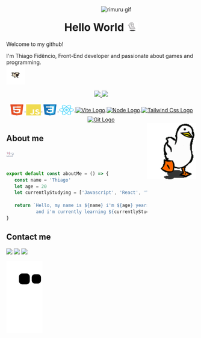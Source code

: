 <!--first-gif-->
<img align="right" src=".github/workflows/rimuru.gif" alt="rimuru gif"  width="50%"/>

<!--profile-->
 <h1 align="center">Hello World <img src=".github/workflows/ghost.gif" alt="ghost gif" width="6%"></h1>
 <p align="left">Welcome to my github!

  I'm Thiago Fidêncio, Front-End developer and
 passionate about games and programming.
  <br>
 <img src=".github/workflows/pug.gif" alt="pug gif" width="10%">
 </p>
 
 <!-- github -->
 <div align="center">
    <a href="https://github.com/ythiago03">
  <img height="150em" src="https://github-readme-stats.vercel.app/api?username=ythiago03&show_icons=true&theme=tokyonight&include_all_commits=true&count_private=true"/>
 <img height="150em" src="https://github-readme-stats.vercel.app/api/top-langs/?username=ythiago03&layout=compact&langs_count=7&theme=tokyonight"/>
</div>
 
 <!-- icons -->
<div style="display: inline_block" align="center"><br>
   <a href="https://developer.mozilla.org/pt-BR/docs/Web/HTML">
     <img align="center" alt="HTML Logo" height="30" width="40" src="https://raw.githubusercontent.com/devicons/devicon/master/icons/html5/html5-original.svg">
   </a>  
   <a href="https://developer.mozilla.org/pt-BR/docs/Web/JavaScript">
     <img align="center" alt="JavaScript Logo" height="30" width="40" src="https://raw.githubusercontent.com/devicons/devicon/master/icons/javascript/javascript-plain.svg">        </a>
   <a href="https://developer.mozilla.org/pt-BR/docs/Web/CSS">
     <img align="center" alt="CSS Logo" height="30" width="40" src="https://raw.githubusercontent.com/devicons/devicon/master/icons/css3/css3-original.svg">
  </a>  
  <a href="https://pt-br.reactjs.org/"> 
     <img align="center" alt="React Logo" height="30" width="40" src="https://raw.githubusercontent.com/devicons/devicon/master/icons/react/react-original.svg">
  </a>  
  <a href="https://vitejs.dev/"> 
     <img align="center" alt="Vite Logo" height="40" width="40" src="https://vitejs.dev/logo-with-shadow.png">
  </a>     
 <a href="https://nodejs.org/en/about"> 
     <img align="center" alt="Node Logo" height="40" width="40" src="https://walde.co/wp-content/uploads/2016/09/nodejs_logo.png">
  </a>  
 <a href="https://tailwindcss.com/"> 
     <img align="center" alt="Tailwind Css Logo" height="40" width="40" src="https://upload.wikimedia.org/wikipedia/commons/thumb/d/d5/Tailwind_CSS_Logo.svg/2048px-Tailwind_CSS_Logo.svg.png">
  </a> 
  <a href="https://git-scm.com/"> 
     <img align="center" alt="Git Logo" height="30" width="40" src="https://git-scm.com/images/logos/downloads/Git-Icon-1788C.png">
  </a>
<!--  <a href=""> 
     <img align="center" alt=" Logo" height="30" width="40" src="">
  </a>   -->
</div>
  <!--pato-->
  <img align="right" alt="pato gif" height="150" src=".github/workflows/pato-juan.gif" >

 <!--about-->
 <h2> About me</h2>
 <!--
 <ul>
     <li> 👨🏻‍💻 I'm looking for an internship as a front-end developer</li>
     <li>🌱 I am currently studying JS, HTML, CSS, REACT and APIs</li>
  
 </ul>-->
 
 <img src=".github/workflows/rabbit.gif" alt="bunny gif" width="4%">
 
 ```js
 
 export default const aboutMe = () => {
    const name = 'Thiago'
    let age = 20
    let currentlyStudying = ['Javascript', 'React', 'Vite', 'APIs', 'English']

    return `Hello, my name is ${name} i'm ${age} years old 
            and i'm currently learning ${currentlyStudying}`
 }
 
 ``` 
 <!--contact-->
 
 <h2>Contact me</h2>
 
  <div align="left" style="display: inline_block">
     <a href="mailto:ythiagohcfidencio@gmail.com" ><img src="https://img.shields.io/badge/Gmail-D14836?style=for-the-badge&logo=gmail&logoColor=white"    target="_blank"></a>
     <a href="https://www.linkedin.com/in/thiago-fid%C3%AAncio-a24578224/" target="_blank" ><img src="https://img.shields.io/badge/-LinkedIn-%230077B5?style=for-the-badge&logo=linkedin&logoColor=white" target="_blank"></a> 
     <a href="https://codepen.io/Ythiago03" target="_blank" ><img src="https://img.shields.io/badge/Codepen-000000?style=for-the-badge&logo=codepen&logoColor=white" target="_blank"></a> 
  
  </div>

 <!--snake-->
 ![Snake animation](https://github.com/ythiago03/ythiago03/blob/output/github-contribution-grid-snake.svg)


